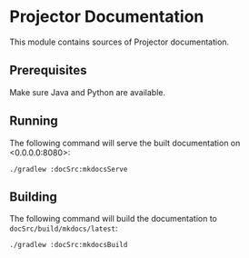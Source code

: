 # Projector Documentation

This module contains sources of Projector documentation.

## Prerequisites

Make sure Java and Python are available.

## Running

The following command will serve the built documentation on <0.0.0.0:8080>:

```shell
./gradlew :docSrc:mkdocsServe
```

## Building

The following command will build the documentation to `docSrc/build/mkdocs/latest`:

```shell
./gradlew :docSrc:mkdocsBuild
```
